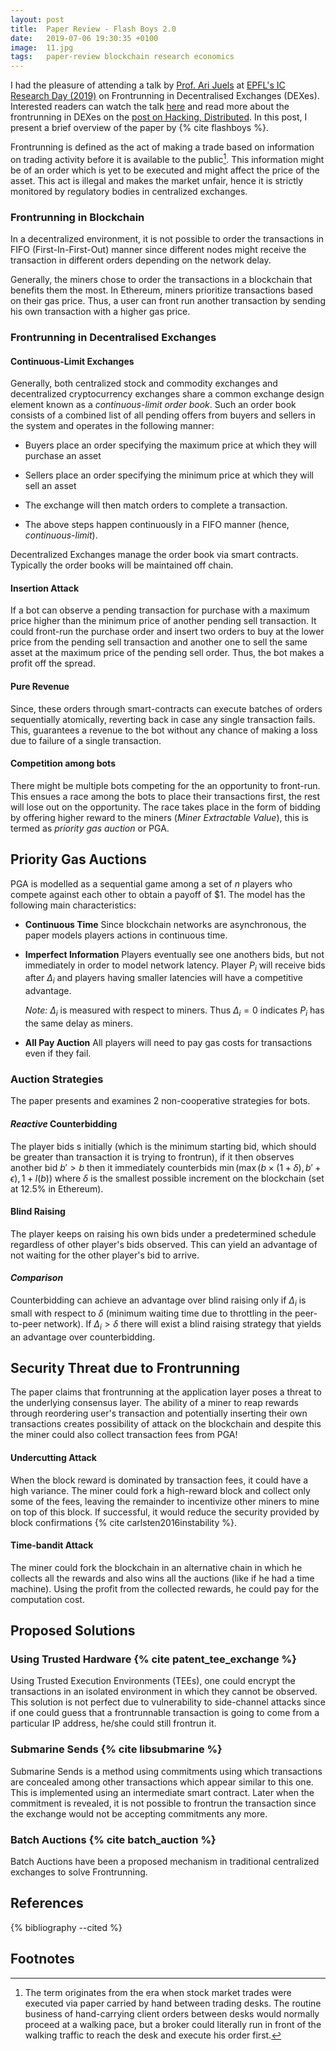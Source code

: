```yaml
---
layout: post
title:  Paper Review - Flash Boys 2.0
date:   2019-07-06 19:30:35 +0100
image:  11.jpg
tags:   paper-review blockchain research economics
---
```


I had the pleasure of attending a talk by [Prof. Ari
Juels](https://www.arijuels.com/) at [EPFL's IC Research Day
(2019)](https://archiveweb.epfl.ch/icresearchday2019.epfl.ch/) on Frontrunning
in Decentralised Exchanges (DEXes). Interested readers can watch the talk
[here](https://portal.klewel.com/watch/webcast/epfl-ic-research-day-2019/talk/LGMQpYNsqi6QbcxPLFuWYD/)
and read more about the frontrunning in DEXes on the [post on Hacking,
Distributed](http://hackingdistributed.com/2017/08/13/cost-of-decent/). In this
post, I present a brief overview of the paper by {% cite flashboys %}.

Frontrunning is defined as the act of making a trade based on
information on trading activity before it is available to the
public[^1]. This information might be of an order which is yet to be
executed and might affect the price of the asset. This act is illegal
and makes the market unfair, hence it is strictly monitored by
regulatory bodies in centralized exchanges. 

### Frontrunning in Blockchain

In a decentralized environment, it is not possible to order the
transactions in FIFO (First-In-First-Out) manner since different nodes
might receive the transaction in different orders depending on the
network delay.

Generally, the miners chose to order the transactions in a blockchain
that benefits them the most. In Ethereum, miners prioritize transactions
based on their gas price. Thus, a user can front run another transaction
by sending his own transaction with a higher gas price.

### Frontrunning in Decentralised Exchanges

#### Continuous-Limit Exchanges

Generally, both centralized stock and commodity exchanges and
decentralized cryptocurrency exchanges share a common exchange design
element known as a *continuous-limit order book*. Such an order book
consists of a combined list of all pending offers from buyers and
sellers in the system and operates in the following manner:

-   Buyers place an order specifying the maximum price at which they
    will purchase an asset

-   Sellers place an order specifying the minimum price at which they
    will sell an asset

-   The exchange will then match orders to complete a transaction.

-   The above steps happen continuously in a FIFO manner (hence,
    *continuous-limit*).

Decentralized Exchanges manage the order book via smart contracts.
Typically the order books will be maintained off chain.

#### Insertion Attack

If a bot can observe a pending transaction for purchase with a maximum
price higher than the minimum price of another pending sell transaction.
It could front-run the purchase order and insert two orders to buy at
the lower price from the pending sell transaction and another one to
sell the same asset at the maximum price of the pending sell order.
Thus, the bot makes a profit off the spread.

#### Pure Revenue

Since, these orders through smart-contracts can execute batches of
orders sequentially atomically, reverting back in case any single
transaction fails. This, guarantees a revenue to the bot without any
chance of making a loss due to failure of a single transaction.

#### Competition among bots

There might be multiple bots competing for the an opportunity to
front-run. This ensues a race among the bots to place their transactions
first, the rest will lose out on the opportunity. The race takes place
in the form of bidding by offering higher reward to the miners (*Miner
Extractable Value*), this is termed as *priority gas auction* or PGA.

Priority Gas Auctions
---------------------

PGA is modelled as a sequential game among a set of $n$ players who
compete against each other to obtain a payoff of \$1. The model has
the following main characteristics:

-   **Continuous Time** Since blockchain networks are asynchronous, the
    paper models players actions in continuous time.

-   **Imperfect Information** Players eventually see one anothers bids,
    but not immediately in order to model network latency. Player $P_i$
    will receive bids after $\Delta_i$ and players having smaller
    latencies will have a competitive advantage.

    *Note:* $\Delta_i$ is measured with respect to miners. Thus
    $\Delta_i = 0$ indicates $P_i$ has the same delay as miners.

-   **All Pay Auction** All players will need to pay gas costs for
    transactions even if they fail.

### Auction Strategies

The paper presents and examines 2 non-cooperative strategies for bots.

#### *Reactive* Counterbidding

The player bids s initially (which is the minimum starting bid,
which should be greater than transaction it is trying to frontrun), if
it then observes another bid $b' > b$ then it immediately counterbids
$\min(\max(b\times(1+\delta), b' + \epsilon), 1 + l(b))$ where $\delta$ is the
smallest possible increment on the blockchain (set at 12.5% in Ethereum).

#### Blind Raising

The player keeps on raising his own bids under a predetermined schedule
regardless of other player's bids observed. This can yield an advantage
of not waiting for the other player's bid to arrive.

#### *Comparison*

Counterbidding can achieve an advantage over blind raising only if
$\Delta_i$ is small with respect to $\delta$ (minimum waiting time due
to throttling in the peer-to-peer network). If $\Delta_i > \delta$ there
will exist a blind raising strategy that yields an advantage over
counterbidding.

Security Threat due to Frontrunning
-----------------------------------

The paper claims that frontrunning at the application layer poses a
threat to the underlying consensus layer. The ability of a miner to reap
rewards through reordering user's transaction and potentially inserting
their own transactions creates possibility of attack on the blockchain
and despite this the miner could also collect transaction fees from PGA!

#### Undercutting Attack

When the block reward is dominated by transaction fees, it could have a
high variance. The miner could fork a high-reward block and collect only
some of the fees, leaving the remainder to incentivize other miners to
mine on top of this block. If successful, it would reduce the security
provided by block confirmations {% cite carlsten2016instability %}.

#### Time-bandit Attack

The miner could fork the blockchain in an alternative chain in which he
collects all the rewards and also wins all the auctions (like if he had
a time machine). Using the profit from the collected rewards, he could
pay for the computation cost.

Proposed Solutions
------------------

### Using Trusted Hardware {% cite patent_tee_exchange %}

Using Trusted Execution Environments (TEEs), one could encrypt the
transactions in an isolated environment in which they cannot be
observed. This solution is not perfect due to vulnerability to
side-channel attacks since if one could guess that a frontrunnable
transaction is going to come from a particular IP address, he/she could
still frontrun it.

### Submarine Sends {% cite libsubmarine %}

Submarine Sends is a method using commitments using which transactions
are concealed among other transactions which appear similar to this one.
This is implemented using an intermediate smart contract. Later when the
commitment is revealed, it is not possible to frontrun the transaction
since the exchange would not be accepting commitments any more.

### Batch Auctions {% cite batch_auction %}

Batch Auctions have been a proposed mechanism in traditional centralized
exchanges to solve Frontrunning.

References
----------

{% bibliography --cited %}

Footnotes
---------

[^1]: The term originates from the era when stock market trades were
    executed via paper carried by hand between trading desks. The
    routine business of hand-carrying client orders between desks would
    normally proceed at a walking pace, but a broker could literally run
    in front of the walking traffic to reach the desk and execute his
    order first.